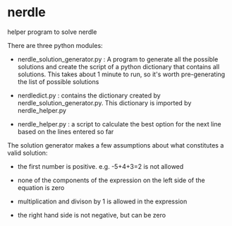 # nerdle
helper program to solve nerdle

There are three python modules:

- nerdle_solution_generator.py : A program to generate all the possible solutions and create the script of a  python dictionary that contains all solutions. This takes about 1 minute to run, so it's worth pre-generating the list of possible solutions

- nerdledict.py : contains the dictionary created by nerdle_solution_generator.py. This dictionary is imported by nerdle_helper.py

- nerdle_helper.py : a script to calculate the best option for the next line based on the lines entered so far 

The solution generator makes a few assumptions about what constitutes a valid solution:

- the first number is positive. e.g. -5+4+3=2 is not allowed

- none of the components of the expression on the left side of the equation is zero

- multiplication and divison by 1 is allowed in the expression

- the right hand side is not negative, but can be zero 
